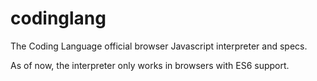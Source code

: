 # codinglang
The Coding Language official browser Javascript interpreter and specs.

As of now, the interpreter only works in browsers with ES6 support.